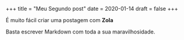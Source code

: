 +++
title = "Meu Segundo post"
date = 2020-01-14
draft = false
+++

É muito fácil criar uma postagem com **Zola**

Basta escrever Markdown com toda a sua maravilhosidade.